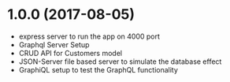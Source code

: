 <a name="1.0.0"></a>
# 1.0.0 (2017-08-05)

* express server to run the app on 4000 port
* Graphql Server Setup
* CRUD API for Customers model
* JSON-Server file based server to simulate the database effect
* GraphiQL setup to test the GraphQL functionality
